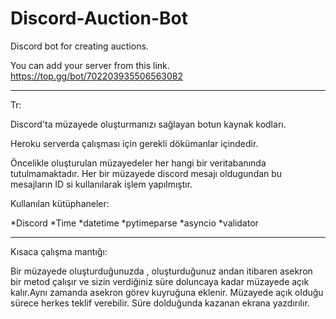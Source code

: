 # Discord-Auction-Bot

Discord bot for creating auctions.

You can add your server from this link.
https://top.gg/bot/702203935506563082

______________________________________________________
Tr:

Discord'ta müzayede oluşturmanızı sağlayan botun kaynak kodları.

Heroku serverda çalışması için gerekli dökümanlar içindedir.

Öncelikle oluşturulan müzayedeler her hangi bir veritabanında tutulmamaktadır. Her bir müzayede discord mesajı oldugundan bu mesajların ID si kullanılarak işlem yapılmıştır.

Kullanılan kütüphaneler:

*Discord
*Time
*datetime
*pytimeparse
*asyncio
*validator

________________________________________________

Kısaca çalışma mantığı:


Bir müzayede oluşturduğunuzda , oluşturduğunuz andan itibaren asekron bir metod çalışır ve sizin verdiğiniz süre doluncaya kadar müzayede açık kalır.Aynı zamanda asekron görev kuyruğuna eklenir.
Müzayede açık olduğu sürece herkes teklif verebilir.
Süre dolduğunda kazanan ekrana yazdırılır.
